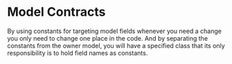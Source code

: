 # Model Contracts

By using constants for targeting model fields whenever you need a change
you only need to change one place in the code.
And by separating the constants from the owner model, you will have a
specified class that its only responsibility is to hold field names
as constants.
